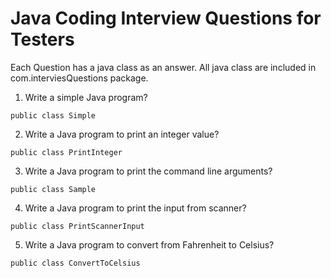 # Java Coding Interview Questions for Testers

Each Question has a java class as an answer. All java class are included in com.interviesQuestions package.

1) Write a simple Java program?

```
public class Simple
```
2) Write a Java program to print an integer value?

```
public class PrintInteger
```
3) Write a Java program to print the command line arguments?

```
public class Sample
```
4) Write a Java program to print the input from scanner?

```
public class PrintScannerInput
```
5) Write a Java program to convert from Fahrenheit to Celsius? 

```
public class ConvertToCelsius
```